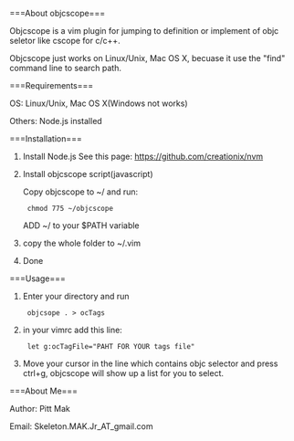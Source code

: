 ===About objcscope===

Objcscope is a vim plugin for jumping to definition or implement of objc seletor
like cscope for c/c++.

Objcscope just works on Linux/Unix, Mac OS X, becuase it use the "find" command
line to search path.

===Requirements===

OS: Linux/Unix, Mac OS X(Windows not works)

Others: Node.js installed

===Installation===

1. Install Node.js
   See this page: https://github.com/creationix/nvm

2. Install objcscope script(javascript)

   Copy objcscope to ~/ and run:

  		chmod 775 ~/objcscope

   ADD ~/ to your $PATH variable

3. copy the whole folder to ~/.vim

4. Done

===Usage===

1. Enter your directory and run

  		objcsope . > ocTags

2. in your vimrc add this line:

  		let g:ocTagFile="PAHT FOR YOUR tags file"

3. Move your cursor in the line which contains objc selector and press ctrl+g,
objcscope will show up a list for you to select.

===About Me===

Author: Pitt Mak

Email: Skeleton.MAK.Jr_AT_gmail.com



